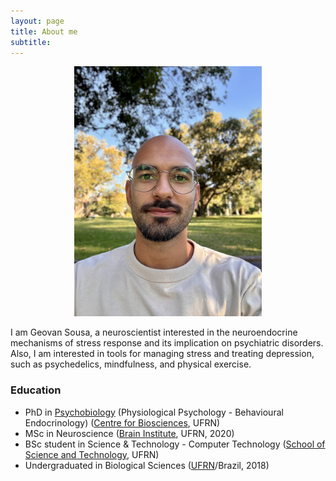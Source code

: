 ```yaml
---
layout: page
title: About me
subtitle: 
---
```


<p align="center"> <img src="/assets/img/avatar_new.jpeg" alt="" width="300" border-radius="0.7em" /> </p>

I am Geovan Sousa, a neuroscientist interested in the neuroendocrine mechanisms of stress response and its implication on psychiatric disorders. Also, I am interested in tools for managing stress and treating depression, such as psychedelics, mindfulness, and physical exercise.

### Education

- PhD in [Psychobiology](https://posgraduacao.ufrn.br/psicobiologia) (Physiological Psychology - Behavioural Endocrinology) ([Centre for Biosciences](https://cb.ufrn.br/), UFRN)
- MSc in Neuroscience ([Brain Institute](http://neuro.ufrn.br/), UFRN, 2020)
- BSc student in Science & Technology - Computer Technology ([School of Science and Technology](http://ect.ufrn.br/), UFRN)
- Undergraduated in Biological Sciences ([UFRN](https://ufrn.br/)/Brazil, 2018)
